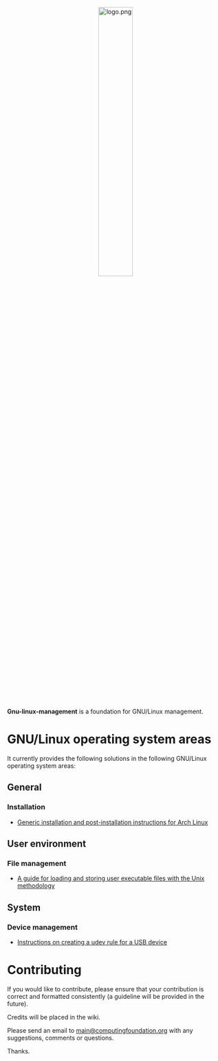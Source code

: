 
<div align='center'>
	<img src='https://raw.githubusercontent.com/computingfoundation/gnu-linux-management/images/logo.png' width='40%' alt='logo.png'>
</div>
<br><br><br>

**Gnu-linux-management** is a foundation for GNU/Linux management.

# GNU/Linux operating system areas

It currently provides the following solutions in the following GNU/Linux operating system areas:

## General

### Installation

* [Generic installation and post-installation instructions for Arch Linux](general/installation/arch-linux-installation-instructions.txt)

## User environment

### File management

* [A guide for loading and storing user executable files with the Unix methodology](user_environment/file_management/loading-and-storing-user-executables-guide.txt)

## System

### Device management

* [Instructions on creating a udev rule for a USB device](system/device_management/create-usb-device-udev-rule-instructions.txt)

# Contributing

If you would like to contribute, please ensure that your contribution is correct and formatted consistently (a guideline will be provided in the future).

Credits will be placed in the wiki.

Please send an email to main@computingfoundation.org with any suggestions, comments or questions.

Thanks.

